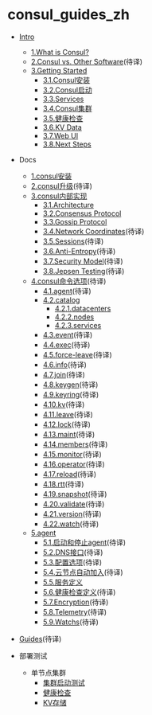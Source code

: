 # consul_guides_zh
* [Intro](intro/01.md)
    * [1.What is Consul?](intro/01.md)
    * [2.Consul vs. Other Software](intro/02.md)(待译)
    * [3.Getting Started](intro/03.1.md)
        - [3.1.Consul安装](intro/03.1.md)
        - [3.2.Consul启动](intro/03.1.md)
        - [3.3.Services](intro/03.3.md)
        - [3.4.Consul集群](intro/03.4.md)
        - [3.5.健康检查](intro/03.5.md)
        - [3.6.KV Data](intro/03.6.md)
        - [3.7.Web UI](intro/03.7.md)
        - [3.8.Next Steps](intro/03.7.md)
* Docs
    * [1.consul安装](docs/install/01.md)
    * [2.consul升级](docs/upgrading/02.md)(待译)
    * [3.consul内部实现](docs/internals/03.md)
        - [3.1.Architecture](docs/internals/03.1.md)
        - [3.2.Consensus Protocol](docs/internals/03.2.md)
        - [3.3.Gossip Protocol](docs/internals/03.3.md)
        - [3.4.Network Coordinates](docs/internals/03.4.md)(待译)
        - [3.5.Sessions](docs/internals/03.5.md)(待译)
        - [3.6.Anti-Entropy](docs/internals/03.6.md)(待译)
        - [3.7.Security Model](docs/internals/03.7.md)(待译)
        - [3.8.Jepsen Testing](docs/internals/03.8.md)(待译)
    * [4.consul命令选项](docs/commands/04.md)(待译)
        - [4.1.agent](docs/agent/04.1.md)(待译)
        - [4.2.catalog](docs/agent/04.2.md)
            - [4.2.1.datacenters](docs/agent/04.2.1.md)
            - [4.2.2.nodes](docs/agent/04.2.2.md)
            - [4.2.3.services](docs/agent/04.2.3.md)
        - [4.3.event](docs/agent/04.3.md)(待译)
        - [4.4.exec](docs/agent/04.4.md)(待译)
        - [4.5.force-leave](docs/agent/04.5.md)(待译)
        - [4.6.info](docs/agent/04.6.md)(待译)
        - [4.7.join](docs/agent/04.7.md)(待译)
        - [4.8.keygen](docs/agent/04.8.md)(待译)
        - [4.9.keyring](docs/agent/04.9.md)(待译)
        - [4.10.kv](docs/agent/04.10.md)(待译)
        - [4.11.leave](docs/agent/04.11.md)(待译)
        - [4.12.lock](docs/agent/04.12.md)(待译)
        - [4.13.maint](docs/agent/04.13.md)(待译)
        - [4.14.members](docs/agent/04.14.md)(待译)
        - [4.15.monitor](docs/agent/04.15.md)(待译)
        - [4.16.operator](docs/agent/04.16.md)(待译)
        - [4.17.reload](docs/agent/04.17.md)(待译)
        - [4.18.rtt](docs/agent/04.18.md)(待译)
        - [4.19.snapshot](docs/agent/04.19.md)(待译)
        - [4.20.validate](docs/agent/04.20.md)(待译)
        - [4.21.version](docs/agent/04.21.md)(待译)
        - [4.22.watch](docs/agent/04.22.md)(待译)
    * [5.agent](docs/agent/05.md)
        - [5.1.启动和停止agent](docs/agent/05.1.md)(待译)
        - [5.2.DNS接口](docs/agent/05.2.md)(待译)
        - [5.3.配置选项](docs/agent/05.3.md)(待译)
        - [5.4.云节点自动加入](docs/agent/05.4.md)(待译)
        - [5.5.服务定义](docs/agent/05.5.md)
        - [5.6.健康检查定义](docs/agent/05.6.md)(待译)
        - [5.7.Encryption](docs/agent/05.7.md)(待译)
        - [5.8.Telemetry](docs/agent/05.8.md)(待译)
        - [5.9.Watchs](docs/agent/05.9.md)(待译)
* [Guides](guides/01.md)(待译)

* 部署测试
    * 单节点集群
        - [集群启动测试](examples/01.1.md)
        - [健康检查](examples/01.2.md)
        - [KV存储](examples/01.3.md)


